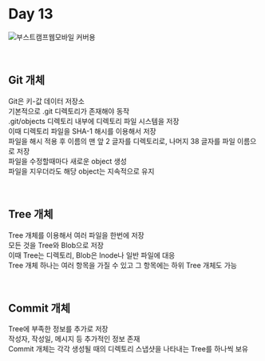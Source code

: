 # Day 13

![부스트캠프웹모바일 커버용](https://github.com/user-attachments/assets/f2edb865-56d7-4877-b88d-1fd5d6d5c9ed)

<br>

## Git 개체
Git은 키-값 데이터 저장소  
기본적으로 .git 디렉토리가 존재해야 동작  
.git/objects 디렉토리 내부에 디렉토리 파일 시스템을 저장  
이때 디렉토리 파일을 SHA-1 해시를 이용해서 저장  
파일을 해시 적용 후 이름의 맨 앞 2 글자를 디렉토리로, 나머지 38 글자를 파일 이름으로 저장  
파일을 수정할때마다 새로운 object 생성  
파일을 지우더라도 해당 object는 지속적으로 유지  

<br>

## Tree 개체  
Tree 개체를 이용해서 여러 파일을 한번에 저장  
모든 것을 Tree와 Blob으로 저장  
이때 Tree는 디렉토리, Blob은 Inode나 일반 파일에 대응  
Tree 개체 하나는 여러 항목을 가질 수 있고 그 항목에는 하위 Tree 개체도 가능  

<br>

## Commit 개체
Tree에 부족한 정보를 추가로 저장  
작성자, 작성일, 메시지 등 추가적인 정보 존재  
Commit 개체는 각각 생성될 때의 디렉토리 스냅샷을 나타내는 Tree를 하나씩 보유  

<br>

